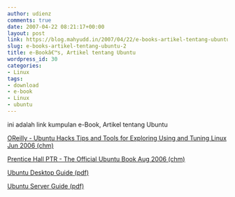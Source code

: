```yaml
---
author: udienz
comments: true
date: 2007-04-22 08:21:17+00:00
layout: post
link: https://blog.mahyudd.in/2007/04/22/e-books-artikel-tentang-ubuntu-2.html
slug: e-books-artikel-tentang-ubuntu-2
title: e-Bookâ€™s, Artikel tentang Ubuntu
wordpress_id: 30
categories:
- Linux
tags:
- download
- e-book
- Linux
- ubuntu
---
```


ini adalah link kumpulan e-Book, Artikel tentang Ubuntu

[OReilly - Ubuntu Hacks Tips and Tools for Exploring Using and Tuning Linux Jun 2006 (chm)](http://www.divshare.com/download/454814-519)

[Prentice Hall PTR - The Official Ubuntu Book Aug 2006 (chm)](http://www.divshare.com/download/454813-e7b)

[Ubuntu Desktop Guide (pdf)](http://www.divshare.com/download/454816-253)

[Ubuntu Server Guide (pdf) ](http://www.divshare.com/download/454815-18e)
